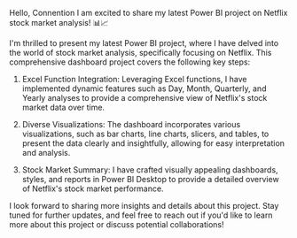 Hello, Connention I am excited to share my latest Power BI project on Netflix stock market analysis! 📊📈

I'm thrilled to present my latest Power BI project, where I have delved into the world of stock market analysis, specifically focusing on Netflix. This comprehensive dashboard project covers the following key steps:

1. Excel Function Integration: 
  Leveraging Excel functions, I have implemented dynamic features such as Day, Month, Quarterly, and Yearly analyses to provide a comprehensive view of Netflix's stock market data over time.

2. Diverse Visualizations: 
  The dashboard incorporates various visualizations, such as bar charts, line charts, slicers, and tables, to present the data clearly and insightfully, allowing for easy interpretation and analysis.

3. Stock Market Summary: 
  I have crafted visually appealing dashboards, styles, and reports in Power BI Desktop to provide a detailed overview of Netflix's stock market performance.


I look forward to sharing more insights and details about this project. Stay tuned for further updates, and feel free to reach out if you'd like to learn more about this project or discuss potential collaborations!
